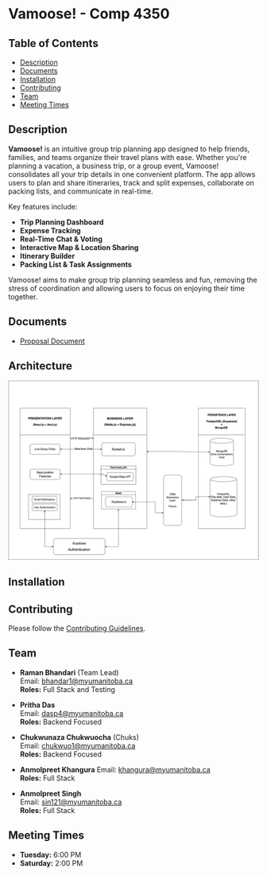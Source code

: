 # Vamoose! - Comp 4350

## Table of Contents

- [Description](#description)
- [Documents](#documents)
- [Installation](#installation)
- [Contributing](#contributing)
- [Team](#team)
- [Meeting Times](#meeting-times)

## Description

**Vamoose!** is an intuitive group trip planning app designed to help friends, families, and teams organize their travel plans with ease. Whether you're planning a vacation, a business trip, or a group event, Vamoose! consolidates all your trip details in one convenient platform. The app allows users to plan and share itineraries, track and split expenses, collaborate on packing lists, and communicate in real-time.

Key features include:

- **Trip Planning Dashboard**
- **Expense Tracking**
- **Real-Time Chat & Voting**
- **Interactive Map & Location Sharing**
- **Itinerary Builder**
- **Packing List & Task Assignments**

Vamoose! aims to make group trip planning seamless and fun, removing the stress of coordination and allowing users to focus on enjoying their time together.

## Documents

- [Proposal Document](./Documentation/project_proposal.md)

## Architecture

![Architecture](./Diagrams/Vamoose-Architecture.jpg)

## Installation

## Contributing

Please follow the [Contributing Guidelines](./Documentation/CONTRIBUTING.md).

## Team

- **Raman Bhandari** (Team Lead)  
  Email: bhandar1@myumanitoba.ca  
  **Roles:** Full Stack and Testing

- **Pritha Das**  
  Email: dasp4@myumanitoba.ca  
  **Roles:** Backend Focused

- **Chukwunaza Chukwuocha** (Chuks)  
  Email: chukwuo1@myumanitoba.ca  
  **Roles:** Backend Focused

- **Anmolpreet Khangura**
  Email: khangura@myumanitoba.ca  
  **Roles:** Full Stack

- **Anmolpreet Singh**  
  Email: sin121@myumanitoba.ca  
  **Roles:** Full Stack

## Meeting Times

- **Tuesday:** 6:00 PM
- **Saturday:** 2:00 PM
